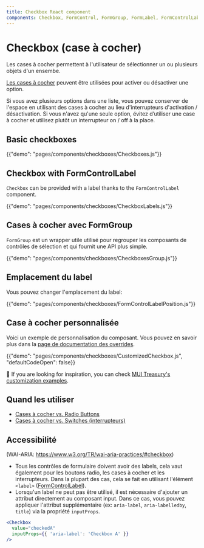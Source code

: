 ```yaml
---
title: Checkbox React component
components: Checkbox, FormControl, FormGroup, FormLabel, FormControlLabel
---
```


# Checkbox (case à cocher)

<p class="description">Les cases à cocher permettent à l'utilisateur de sélectionner un ou plusieurs objets d'un ensembe.</p>

[Les cases à cocher](https://material.io/design/components/selection-controls.html#checkboxes) peuvent être utilisées pour activer ou désactiver une option.

Si vous avez plusieurs options dans une liste, vous pouvez conserver de l'espace en utilisant des cases à cocher au lieu d'interrupteurs d'activation / désactivation. Si vous n'avez qu'une seule option, évitez d’utiliser une case à cocher et utilisez plutôt un interrupteur on / off à la place.

## Basic checkboxes

{{"demo": "pages/components/checkboxes/Checkboxes.js"}}

## Checkbox with FormControlLabel

`Checkbox` can be provided with a label thanks to the `FormControlLabel` component.

{{"demo": "pages/components/checkboxes/CheckboxLabels.js"}}

## Cases à cocher avec FormGroup

`FormGroup` est un wrapper utile utilisé pour regrouper les composants de contrôles de sélection et qui fournit une API plus simple.

{{"demo": "pages/components/checkboxes/CheckboxesGroup.js"}}

## Emplacement du label

Vous pouvez changer l'emplacement du label:

{{"demo": "pages/components/checkboxes/FormControlLabelPosition.js"}}

## Case à cocher personnalisée

Voici un exemple de personnalisation du composant. Vous pouvez en savoir plus dans la [page de documentation des overrides](/customization/components/).

{{"demo": "pages/components/checkboxes/CustomizedCheckbox.js", "defaultCodeOpen": false}}

🎨 If you are looking for inspiration, you can check [MUI Treasury's customization examples](https://mui-treasury.com/styles/checkbox).

## Quand les utiliser

- [Cases à cocher vs. Radio Buttons](https://www.nngroup.com/articles/checkboxes-vs-radio-buttons/)
- [Cases à cocher vs. Switches (interrupteurs)](https://uxplanet.org/checkbox-vs-toggle-switch-7fc6e83f10b8)

## Accessibilité

(WAI-ARIA: https://www.w3.org/TR/wai-aria-practices/#checkbox)

- Tous les contrôles de formulaire doivent avoir des labels, cela vaut également pour les boutons radio, les cases à cocher et les interrupteurs. Dans la plupart des cas, cela se fait en utilisant l'élément `<label>` ([FormControlLabel](/api/form-control-label/)).
- Lorsqu'un label ne peut pas être utilisé, il est nécessaire d'ajouter un attribut directement au composant input. Dans ce cas, vous pouvez appliquer l'attribut supplémentaire (ex: `aria-label`, `aria-labelledby`, `title`) via la propriété `inputProps`.

```jsx
<Checkbox
  value="checkedA"
  inputProps={{ 'aria-label': 'Checkbox A' }}
/>
```